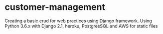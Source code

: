 # customer-management
Creating a basic crud for web practices using Django framework.
Using Python 3.6.x with Django 2.1, heroku, PostgresSQL and AWS for static files
